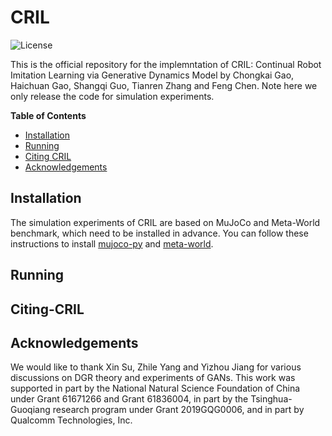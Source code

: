 # CRIL
![License](https://img.shields.io/badge/license-MIT-blue.svg)

This is the official repository for the implemntation of CRIL: Continual Robot Imitation Learning via Generative Dynamics Model by Chongkai Gao, Haichuan Gao, Shangqi Guo, Tianren Zhang and Feng Chen. Note here we only release the code for simulation experiments.

__Table of Contents__
- [Installation](#installation)
- [Running](#running)
- [Citing CRIL](#citing-cril)
- [Acknowledgements](#acknowledgements)


## Installation
The simulation experiments of CRIL are based on MuJoCo and Meta-World benchmark, which need to be installed in advance. You can follow these instructions to install [mujoco-py](https://github.com/openai/mujoco-py#install-mujoco) and [meta-world](https://github.com/rlworkgroup/metaworld).


## Running

## Citing-CRIL

## Acknowledgements
We would like to thank Xin Su, Zhile Yang and Yizhou
Jiang for various discussions on DGR theory and experiments
of GANs. This work was supported in part by the National
Natural Science Foundation of China under Grant 61671266
and Grant 61836004, in part by the Tsinghua-Guoqiang
research program under Grant 2019GQG0006, and in part by
Qualcomm Technologies, Inc.
